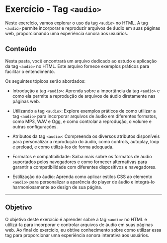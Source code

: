 # Exercício - Tag `<audio>`

Neste exercício, vamos explorar o uso da tag `<audio>` no HTML. A tag `<audio>` permite incorporar e reproduzir arquivos de áudio em suas páginas web, proporcionando uma experiência sonora aos usuários.

## Conteúdo

Nesta pasta, você encontrará um arquivo dedicado ao estudo e aplicação da tag `<audio>` no HTML. Este arquivo fornece exemplos práticos para facilitar o entendimento.

Os seguintes tópicos serão abordados:

- Introdução à tag `<audio>`: Aprenda sobre a importância da tag `<audio>` e como ela permite a reprodução de arquivos de áudio diretamente nas páginas web.

- Utilizando a tag `<audio>`: Explore exemplos práticos de como utilizar a tag `<audio>` para incorporar arquivos de áudio em diferentes formatos, como MP3, WAV e Ogg, e como controlar a reprodução, o volume e outras configurações.

- Atributos da tag `<audio>`: Compreenda os diversos atributos disponíveis para personalizar a reprodução do áudio, como controls, autoplay, loop e preload, e como utilizá-los de forma adequada.

- Formatos e compatibilidade: Saiba mais sobre os formatos de áudio suportados pelos navegadores e como fornecer alternativas para garantir a compatibilidade com diferentes dispositivos e navegadores.

- Estilização do áudio: Aprenda como aplicar estilos CSS ao elemento `<audio>` para personalizar a aparência do player de áudio e integrá-lo harmoniosamente ao design de sua página.

---

## Objetivo

O objetivo deste exercício é aprender sobre a tag `<audio>` no HTML e utilizá-la para incorporar e controlar arquivos de áudio em suas páginas web. Ao final do exercício, eu obtive conhecimento sobre como utilizar essa tag para proporcionar uma experiência sonora interativa aos usuários.

